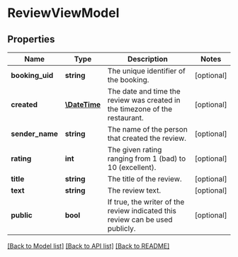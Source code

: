 # ReviewViewModel

## Properties
Name | Type | Description | Notes
------------ | ------------- | ------------- | -------------
**booking_uid** | **string** | The unique identifier of the booking. | [optional] 
**created** | [**\DateTime**](\DateTime.md) | The date and time the review was created in the timezone of the restaurant. | [optional] 
**sender_name** | **string** | The name of the person that created the review. | [optional] 
**rating** | **int** | The given rating ranging from 1 (bad) to 10 (excellent). | [optional] 
**title** | **string** | The title of the review. | [optional] 
**text** | **string** | The review text. | [optional] 
**public** | **bool** | If true, the writer of the review indicated this review can be used publicly. | [optional] 

[[Back to Model list]](../../README.md#documentation-for-models) [[Back to API list]](../../README.md#documentation-for-api-endpoints) [[Back to README]](../../README.md)

